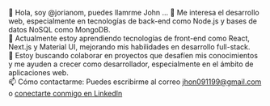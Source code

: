 
👋 Hola, soy @jorianom, puedes llamrme John ...
👀 Me interesa el desarrollo web, especialmente en tecnologías de back-end como Node.js y bases de datos NoSQL como MongoDB.  
🌱 Actualmente estoy aprendiendo tecnologías de front-end como React, Next.js y Material UI, mejorando mis habilidades en desarrollo full-stack.  
💞️ Estoy buscando colaborar en proyectos que desafíen mis conocimientos y me ayuden a crecer como desarrollador, especialmente en el ámbito de aplicaciones web.  
📫 Cómo contactarme: Puedes escribirme al correo jhon091199@gmail.com o [conectarte conmigo en LinkedIn](https://www.linkedin.com/in/jorianom)

<!---
jorianom/jorianom is a ✨ special ✨ repository because its `README.md` (this file) appears on your GitHub profile.
You can click the Preview link to take a look at your changes.
--->

